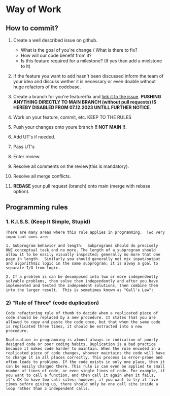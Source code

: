 # Way of Work
## How to commit?

1. Create a well described issue on github.
    - What is the goal of you're change / What is there to fix?
    - How will our code benefit from it?
    - Is this feature required for a milestone? (If yes than add a mielstone to it)

2. If the feature you want to add hasn't been discussed inform the team of your idea and discuss wether it is necessary or even doable without huge refactors of the codebase.

3. Create a branch for you're feature/fix and [link it to the issue](https://docs.github.com/en/issues/tracking-your-work-with-issues/linking-a-pull-request-to-an-issue). **PUSHING ANYTHING DIRECTLY TO MAIN BRANCH (without pull requests) IS HEREBY DISABLED FROM 07.12.2023 UNTILL FURTHER NOTICE**.


4. Work on your feature, commit, etc. KEEP TO THE RULES

5. Push your changes onto youre branch **!! NOT MAIN !!**.

6. Add UT's if needed.

7. Pass UT's

8. Enter review.

9. Resolve all comments on the review(this is mandatory).

10. Resolve all merge conflicts.

11. **REBASE** your pull request (branch) onto main (merge with rebase option).

## Programming rules

### 1.  K.I.S.S. (Keep It Simple, Stupid)

    There are many areas where this rule applies in programming.  Two very important ones are:

    1. Subprogram behavior and length:  Subprograms should do precisely ONE conceptual task and no more. The length of a subprogram should allow it to be easily visually inspected; generally no more that one page in length.  Similarly you should generally not mix input/output and algorithmic logic in the same subprogram; it is alway a goal to separate I/O from logic.

    2. If a problem is can be decomposed into two or more independently solvable problems, then solve them independently and after you have implemented and tested the independent solutions, then combine them into the larger result.  This is sometimes known as "Gall's Law":

### 2) "Rule of Three" (code duplication)

    Code refactoring rule of thumb to decide when a replicated piece of code should be replaced by a new procedure. It states that you are allowed to copy and paste the code once, but that when the same code is replicated three times, it should be extracted into a new procedure.

    Duplication in programming is almost always in indication of poorly designed code or poor coding habits. Duplication is a bad practice because it makes code harder to maintain. When the rule encoded in a replicated piece of code changes, whoever maintains the code will have to change it in all places correctly. This process is error-prone and often leads to problems. If the code exists in only one place, then it can be easily changed there. This rule is can even be applied to small number of lines of code, or even single lines of code. For example, if you want to call a function, and then call it again when it fails, it's OK to have two call sites; however, if you want to try it five times before giving up, there should only be one call site inside a loop rather than 5 independent calls.